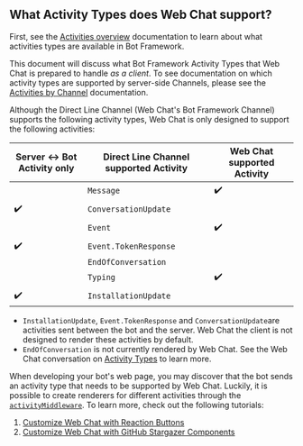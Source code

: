 ## What Activity Types does Web Chat support?

First, see the [Activities overview](https://docs.microsoft.com/en-us/azure/bot-service/dotnet/bot-builder-dotnet-activities?view=azure-bot-service-3.0) documentation to learn about what activities types are available in Bot Framework.

This document will discuss what Bot Framework Activity Types that Web Chat is prepared to handle *as a client*. To see documentation on which activity types are supported by server-side Channels, please see the [Activities by Channel](https://github.com/microsoft/botframework-sdk/issues/5294) documentation. 

Although the Direct Line Channel (Web Chat's Bot Framework Channel) supports the following activity types, Web Chat is only designed to support the following activities:

| Server :left_right_arrow: Bot Activity only 	| Direct Line Channel supported Activity 	| Web Chat supported Activity 	|
|---------------------------------------------	|----------------------------------------	|-----------------------------	|
|                                        	      | `Message`                              	| :heavy_check_mark:          	|
| :heavy_check_mark:                           	| `ConversationUpdate`                   	|                             	|
|                                        	      | `Event`                                	| :heavy_check_mark:          	|
| :heavy_check_mark:                     	      | `Event.TokenResponse`                  	|                             	|
|                                        	      | `EndOfConversation`                    	|                             	|
|                                        	      | `Typing`                               	| :heavy_check_mark:          	|
| :heavy_check_mark:                     	      | `InstallationUpdate`                  	|                             	|


- `InstallationUpdate`, `Event.TokenResponse` and `ConversationUpdate`are activities sent between the bot and the server. Web Chat the client is not designed to render these activities by default.
- `EndOfConversation` is not currently rendered by Web Chat. See the Web Chat conversation on [Activity Types](https://github.com/microsoft/BotFramework-WebChat/issues/1808) to learn more.

When developing your bot's web page, you may discover that the bot sends an activity type that needs to be supported by Web Chat. Luckily, it is possible to create renderers for different activities through the [`activityMiddleware`](https://github.com/microsoft/BotFramework-WebChat#web-chat-api-reference). To learn more, check out the following tutorials:

1. [Customize Web Chat with Reaction Buttons](https://github.com/microsoft/BotFramework-WebChat/tree/master/samples/09.customization-reaction-buttons/)
1. [Customize Web Chat with GitHub Stargazer Components](https://github.com/microsoft/BotFramework-WebChat/tree/master/samples/10.a.customization-card-components)
